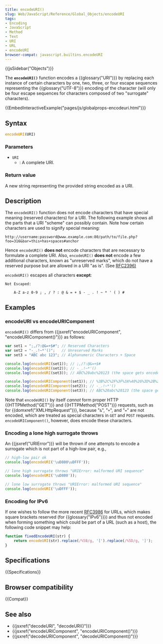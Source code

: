 ```yaml
---
title: encodeURI()
slug: Web/JavaScript/Reference/Global_Objects/encodeURI
tags:
- Encoding
- JavaScript
- Method
- Text
- URI
- URL
- encodeURI
browser-compat: javascript.builtins.encodeURI
---
```

{{jsSidebar("Objects")}}

The **`encodeURI()`** function encodes a {{glossary("URI")}} by replacing
each instance of certain characters by one, two, three, or four escape sequences
representing the {{glossary("UTF-8")}} encoding of the character (will
only be four escape sequences for characters composed of two "surrogate"
characters).

{{EmbedInteractiveExample("pages/js/globalprops-encodeuri.html")}}

## Syntax

```js
encodeURI(URI)
```

### Parameters

*   `URI`
    *   : A complete URI.

### Return value

A new string representing the provided string encoded as a URI.

## Description

The `encodeURI()` function does not encode characters that have special meaning
(reserved characters) for a URI. The following example shows all the parts that
a URI "scheme" can possibly contain. Note how certain characters are used to
signify special meaning:

```plain
http://username:password@www.example.com:80/path/to/file.php?foo=316&bar=this+has+spaces#anchor
```

Hence `encodeURI()` **does not** encode characters that are necessary to
formulate a complete URI. Also, `encodeURI()` **does not** encode a few
additional characters, known as "unreserved marks", which do not have a reserved
purpose but are allowed in a URI "as is". (See
[RFC2396)](https://www.ietf.org/rfc/rfc2396.txt)

`encodeURI()` escapes all characters **except**:

```plain
Not Escaped:

    A-Z a-z 0-9 ; , / ? : @ & = + $ - _ . ! ~ * ' ( ) #
```

## Examples

### encodeURI vs encodeURIComponent

`encodeURI()` differs from
{{jsxref("encodeURIComponent",
  "encodeURIComponent()")}} as
follows:

```js
var set1 = ";,/?:@&=+$#"; // Reserved Characters
var set2 = "-_.!~*'()";   // Unreserved Marks
var set3 = "ABC abc 123"; // Alphanumeric Characters + Space

console.log(encodeURI(set1)); // ;,/?:@&=+$#
console.log(encodeURI(set2)); // -_.!~*'()
console.log(encodeURI(set3)); // ABC%20abc%20123 (the space gets encoded as %20)

console.log(encodeURIComponent(set1)); // %3B%2C%2F%3F%3A%40%26%3D%2B%24%23
console.log(encodeURIComponent(set2)); // -_.!~*'()
console.log(encodeURIComponent(set3)); // ABC%20abc%20123 (the space gets encoded as %20)
```

Note that `encodeURI()` by itself *cannot* form proper HTTP
{{HTTPMethod("GET")}} and {{HTTPMethod("POST")}} requests, such as
for {{domxref("XMLHttpRequest")}}, because "`&`", "`+`", and "`=`"
are not encoded, which are treated as special characters in `GET` and `POST`
requests. `encodeURIComponent()`, however, does encode these characters.

### Encoding a lone high surrogate throws

An {{jsxref("URIError")}} will be thrown if one attempts to encode a
surrogate which is not part of a high-low pair, e.g.,

```js
// high-low pair ok
console.log(encodeURI('\uD800\uDFFF'));

// lone high surrogate throws "URIError: malformed URI sequence"
console.log(encodeURI('\uD800'));

// lone low surrogate throws "URIError: malformed URI sequence"
console.log(encodeURI('\uDFFF'));
```

### Encoding for IPv6

If one wishes to follow the more recent
[RFC3986](https://datatracker.ietf.org/doc/html/rfc3986) for URLs, which makes
square brackets reserved (for {{glossary("IPv6")}}) and thus not encoded
when forming something which could be part of a URL (such as a host), the
following code snippet may help:

```js
function fixedEncodeURI(str) {
    return encodeURI(str).replace(/%5B/g, '[').replace(/%5D/g, ']');
}
```

## Specifications

{{Specifications}}

## Browser compatibility

{{Compat}}

## See also

*   {{jsxref("decodeURI", "decodeURI()")}}
*   {{jsxref("encodeURIComponent", "encodeURIComponent()")}}
*   {{jsxref("decodeURIComponent", "decodeURIComponent()")}}
